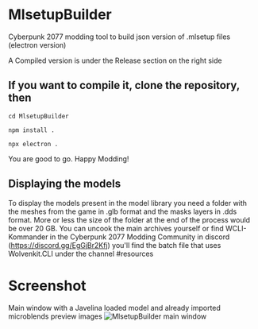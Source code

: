 # MlsetupBuilder
Cyberpunk 2077 modding tool to build json version of .mlsetup files (electron version)

A Compiled version is under the Release section on the right side

## If you want to compile it, clone the repository, then
```
cd MlsetupBuilder

npm install .

npx electron .
```
You are good to go. Happy Modding!

## Displaying the models

To display the models present in the model library you need a folder with the meshes from the game in .glb format and the masks layers in .dds format. More or less the size of the folder at the end of the process would be over 20 GB. You can uncook the main archives yourself or find WCLI-Kommander in the Cyberpunk 2077 Modding Community in discord (https://discord.gg/EgGjBr2Kfj) you'll find the batch file that uses Wolvenkit.CLI under the channel #resources

# Screenshot
Main window with a Javelina loaded model and already imported microblends preview images
![MlsetupBuilder main window](https://www.kientzproduction.com/gitcontent/mlsb_1599.png)
